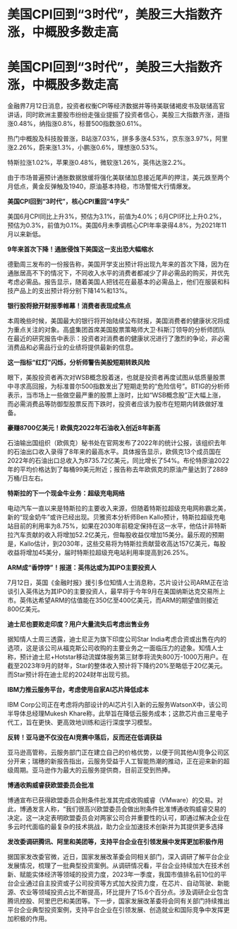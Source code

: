 # 美国CPI回到“3时代”，美股三大指数齐涨，中概股多数走高

# 美国CPI回到“3时代”，美股三大指数齐涨，中概股多数走高

金融界7月12日消息，投资者权衡CPI等经济数据并等待美联储褐皮书及联储高官讲话，同时欧洲主要股市纷纷走强业提振了投资者信心，美股三大指数齐涨，道指涨0.48%，纳指涨0.8%，标普500指数涨0.61%。

热门中概股及科技股普涨，B站涨7.03%，拼多多涨4.53%，京东涨3.97%，阿里涨2.26%，蔚来涨1.3%，小鹏涨0.6%，理想涨0.53%。

特斯拉涨1.02%，苹果涨0.48%，微软涨1.26%，英伟达涨2.2%。

由于市场普遍预计通胀数据放缓将强化美联储加息接近尾声的押注，美元跌至两个月低点，黄金反弹触及1940，原油基本持稳，市场警惕大行情爆发。

**美国CPI回到“3时代”，核心CPI重回“4字头”**

美国6月CPI同比上升3%，预估为3.1%，前值为4.0%；6月CPI环比上升0.2%，预估为0.3%，前值为0.1%。美国6月未季调核心CPI年率录得4.8%，为2021年11月以来新低。

**9年来首次下降！通胀侵蚀下美国这一支出恐大幅缩水**

德勤周三发布的一份报告称，美国开学支出预计将出现九年来的首次下降，因为在通胀居高不下的情况下，不同收入水平的消费者都减少了非必需品的购买，并优先考虑必需品。报告显示，随着美国人把钱花在最基本的必需品上，他们在服装和科技产品上的支出预计将分别下降14%和13%。

**银行股将掀开财报季帷幕！消费者表现成焦点**

本周晚些时候，美国最大的银行将开始陆续公布财报，美国消费者的健康状况将成为重点关注的对象。高盛集团首席美国股票策略师大卫·科斯汀领导的分析师团队在最近的研究报告中表示：投资者对消费者的健康状况进行了激烈的争论，非必需消费品和必需品行业的业绩将提供最新的信息。

**这一指标“红灯”闪烁，分析师警告美股短期转跌风险**

眼下，美股投资者再次对WSB概念股着迷，也就是投资者再度试图从低质量股票中寻求高回报，为标准普尔500指数发出了短期走势的“危险信号”。BTIG的分析师表示，当市场上一些做空最严重的股票上涨时，比如“WSB概念股”正大幅上涨，而必需消费品等防御型股票反而下跌时，投资者应该为股市在短期内转跌做好准备。

**豪赚8700亿美元！欧佩克2022年石油收入创近8年新高**

石油输出国组织（欧佩克）秘书处在官网发布了2022年的统计公报，该组织去年的石油出口收入录得了8年来的最高水平。具体报告显示，欧佩克13个成员国在2022年的石油出口总收入为8735.72亿美元，同比增长了54%。布伦特原油2022年的平均价格达到了每桶99美元附近；报告称去年欧佩克的原油产量达到了2889万桶/日左右。

**特斯拉的下一个现金牛业务：超级充电网络**

电动汽车一直以来是特斯拉的主要收入来源，但随着特斯拉超级充电网称霸北美，新的“现金奶牛”或许已经出现。贝雅资本分析师Ben
Kallo预计，特斯拉超级充电站目前的利用率为8.75%，如果在2030年前稳定保持在这一水平，他估计非特斯拉汽车贡献的收入将增加52.2亿美元，但每股收益仅增加15美分。最乐观的预期是，Kallo估计，到2030年，这些交易将为特斯拉贡献营收高达157亿美元，每股收益将增加45美分，届时特斯拉超级充电站利用率提高到26.25%。

**ARM成“香饽饽”！报道：英伟达或为其IPO主要投资人**

7月12日，英国《金融时报》援引多位知情人士消息称，芯片设计公司ARM正在洽谈引入英伟达为其IPO的主要投资人，最早将于今年9月在美国纳斯达克交易所上市。英伟达希望ARM的估值能在350亿至400亿美元，而ARM的期望值则接近800亿美元。

**迪士尼也要败走印度？用户大量流失后考虑出售业务**

据知情人士周三透露，迪士尼正为旗下印度公司Star
India考虑合资或出售在内的选项，这是该公司从福克斯公司收购的主要业务之一面临压力的迹象。知情人士称，预计迪士尼+Hotstar移动流媒体服务第三财季将流失800万-1000万用户。在截至2023年9月的财年，Star的整体收入预计将下降约20%至略低于20亿美元。而Star预计将在迪士尼的2024财年出现亏损。

**IBM力推云服务平台，考虑使用自家AI芯片降低成本**

IBM Corp公司正在考虑将内部设计的AI芯片引入新的云服务WatsonX中，该公司半导体总经理Mukesh
Khare称，此举旨在降低云服务成本；这款芯片由三星电子代工，旨在更快、更高效地训练和运行深度学习模型。

**反转！亚马逊不仅没在AI竞赛中落后，反而还在低调获益**

亚马逊高管称，云服务部门正在建立自己的价格优势，以便于同其他AI竞争公司区分开来；瑞穗的新报告指出，云服务受益于人工智能热潮的推动，正在迎来新的超级周期。亚马逊作为最大的云服务提供商，目前正受到热捧。

**博通收购威睿获欧盟委员会批准**

博通宣布已获得欧盟委员会附条件批准其完成收购威睿（VMware）的交易。对此，博通发言人称，“我们很高兴欧盟委员会做出附条件批准博通收购威睿交易的决定。这一决定表明欧盟委员会对两家公司合并重要性的认可，即通过解决企业在多云时代面临的最复杂的技术挑战，助力企业加速技术创新并为其提供更多选择

**发改委调研腾讯、阿里和美团等，支持平台企业在引领发展中发挥更加积极作用**

据国家发改委官微，近日，国家发展改革委会同相关部门，深入调研了解平台企业发展情况，梳理了一批典型投资案例。从调研情况看，平台企业持续加大在技术创新、赋能实体经济等领域的投资力度，2023年一季度，我国市值排名前10位的平台企业通过自主投资或子公司投资等方式加大投资力度，在芯片、自动驾驶、新能源、农业等领域投资占比不断提高，环比提升了15.6个百分点。涉及调研企业包含腾讯控股、阿里巴巴和美团等。下一步，国家发展改革委将会同有关部门持续推出平台企业典型投资案例，支持平台企业在引领发展、创造就业和国际竞争中发挥更加积极的作用。

